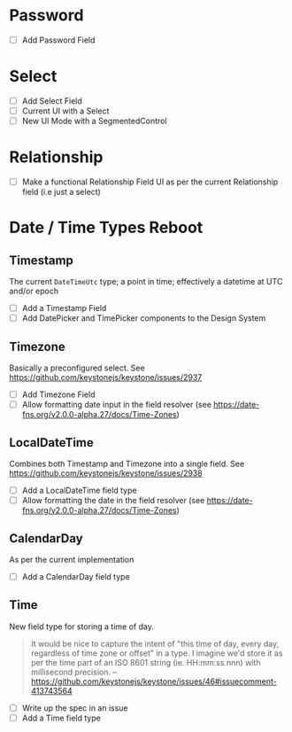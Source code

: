 # Password

- [ ] Add Password Field

# Select

- [ ] Add Select Field
- [ ] Current UI with a Select
- [ ] New UI Mode with a SegmentedControl

# Relationship

- [ ] Make a functional Relationship Field UI as per the current Relationship field (i.e just a select)

# Date / Time Types Reboot

## Timestamp

The current `DateTimeUtc` type; a point in time; effectively a datetime at UTC and/or epoch

- [ ] Add a Timestamp Field
- [ ] Add DatePicker and TimePicker components to the Design System

## Timezone

Basically a preconfigured select. See <https://github.com/keystonejs/keystone/issues/2937>

- [ ] Add Timezone Field
- [ ] Allow formatting date input in the field resolver (see <https://date-fns.org/v2.0.0-alpha.27/docs/Time-Zones>)

## LocalDateTime

Combines both Timestamp and Timezone into a single field. See <https://github.com/keystonejs/keystone/issues/2938>

- [ ] Add a LocalDateTime field type
- [ ] Allow formatting the date in the field resolver (see <https://date-fns.org/v2.0.0-alpha.27/docs/Time-Zones>)

## CalendarDay

As per the current implementation

- [ ] Add a CalendarDay field type

## Time

New field type for storing a time of day.

> It would be nice to capture the intent of "this time of day, every day, regardless of time zone or offset" in a type.
> I imagine we'd store it as per the time part of an ISO 8601 string (ie. HH:mm:ss.nnn) with millisecond precision.
> – <https://github.com/keystonejs/keystone/issues/46#issuecomment-413743564>

- [ ] Write up the spec in an issue
- [ ] Add a Time field type
